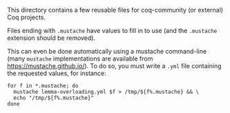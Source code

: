 This directory contains a few reusable files for coq-community (or external)
Coq projects.

Files ending with `.mustache` have values to fill in to use (and the
`.mustache` extension should be removed).

This can even be done automatically using a mustache command-line (many
`mustache` implementations are available from <https://mustache.github.io/>).
To do so, you must write a `.yml` file containing the requested values, for
instance:

``` shell
for f in *.mustache; do
  mustache lemma-overloading.yml $f > /tmp/${f%.mustache} && \
  echo "/tmp/${f%.mustache}"
done
```
